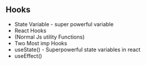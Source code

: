## Hooks

- State Variable - super powerful variable
-  React Hooks
- (Normal Js utility Functions)
- Two Most imp Hooks
- useState() - Superpowerful state variables in react
- useEffect()